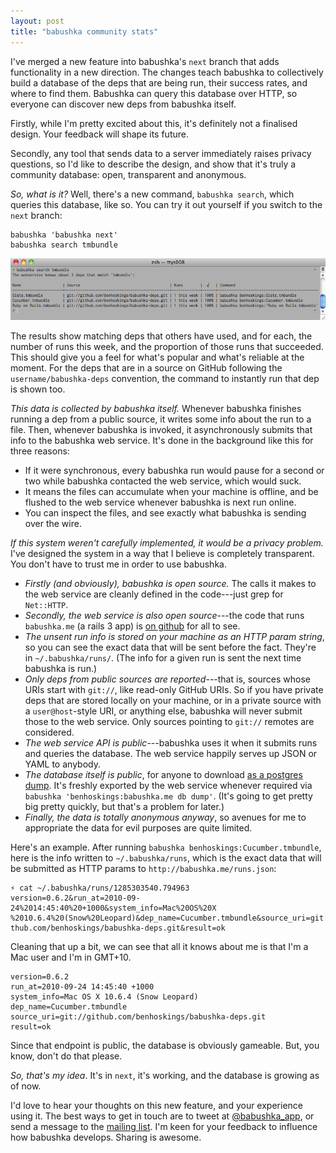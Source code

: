 ```yaml
---
layout: post
title: "babushka community stats"
---
```


I've merged a new feature into babushka's `next` branch that adds functionality in a new direction. The changes teach babushka to collectively build a database of the deps that are being run, their success rates, and where to find them. Babushka can query this database over HTTP, so everyone can discover new deps from babushka itself.

Firstly, while I'm pretty excited about this, it's definitely not a finalised design. Your feedback will shape its future.

Secondly, any tool that sends data to a server immediately raises privacy questions, so I'd like to describe the design, and show that it's truly a community database: open, transparent and anonymous.

_So, what is it?_ Well, there's a new command, `babushka search`, which queries this database, like so. You can try it out yourself if you switch to the `next` branch:

    babushka 'babushka next'
    babushka search tmbundle

![babushka search example](/images/babushka-search-example.png)

The results show matching deps that others have used, and for each, the number of runs this week, and the proportion of those runs that succeeded. This should give you a feel for what's popular and what's reliable at the moment. For the deps that are in a source on GitHub following the `username/babushka-deps` convention, the command to instantly run that dep is shown too.

_This data is collected by babushka itself._ Whenever babushka finishes running a dep from a public source, it writes some info about the run to a file. Then, whenever babushka is invoked, it asynchronously submits that info to the babushka web service. It's done in the background like this for three reasons:

- If it were synchronous, every babushka run would pause for a second or two while babushka contacted the web service, which would suck.
- It means the files can accumulate when your machine is offline, and be flushed to the web service whenever babushka is next run online.
- You can inspect the files, and see exactly what babushka is sending over the wire.

_If this system weren't carefully implemented, it would be a privacy problem._ I've designed the system in a way that I believe is completely transparent. You don't have to trust me in order to use babushka.

- _Firstly (and obviously), babushka is open source._ The calls it makes to the web service are cleanly defined in the code---just grep for `Net::HTTP`.
- _Secondly, the web service is also open source_---the code that runs `babushka.me` (a rails 3 app) is [on github](http://github.com/benhoskings/babushka.me) for all to see.
- _The unsent run info is stored on your machine as an HTTP param string_, so you can see the exact data that will be sent before the fact. They're in `~/.babushka/runs/`. (The info for a given run is sent the next time babushka is run.)
- _Only deps from public sources are reported_---that is, sources whose URIs start with `git://`, like read-only GitHub URIs. So if you have private deps that are stored locally on your machine, or in a private source with a `user@host`-style URI, or anything else, babushka will never submit those to the web service. Only sources pointing to `git://` remotes are considered.
- _The web service API is public_---babushka uses it when it submits runs and queries the database. The web service happily serves up JSON or YAML to anybody.
- _The database itself is public_, for anyone to download [as a postgres dump](http://babushka.me/db/babushka.me.psql). It's freshly exported by the web service whenever required via `babushka 'benhoskings:babushka.me db dump'`. (It's going to get pretty big pretty quickly, but that's a problem for later.)
- _Finally, the data is totally anonymous anyway_, so avenues for me to appropriate the data for evil purposes are quite limited.

Here's an example. After running `babushka benhoskings:Cucumber.tmbundle`, here is the info written to `~/.babushka/runs`, which is the exact data that will be submitted as HTTP params to `http://babushka.me/runs.json`:

    ⚡ cat ~/.babushka/runs/1285303540.794963
    version=0.6.2&run_at=2010-09-24%2014:45:40%20+1000&system_info=Mac%20OS%20X
    %2010.6.4%20(Snow%20Leopard)&dep_name=Cucumber.tmbundle&source_uri=git://gi
    thub.com/benhoskings/babushka-deps.git&result=ok

Cleaning that up a bit, we can see that all it knows about me is that I'm a Mac user and I'm in GMT+10.

    version=0.6.2
    run_at=2010-09-24 14:45:40 +1000
    system_info=Mac OS X 10.6.4 (Snow Leopard)
    dep_name=Cucumber.tmbundle
    source_uri=git://github.com/benhoskings/babushka-deps.git
    result=ok

Since that endpoint is public, the database is obviously gameable. But, you know, don't do that please.

_So, that's my idea_. It's in `next`, it's working, and the database is growing as of now.

I'd love to hear your thoughts on this new feature, and your experience using it. The best ways to get in touch are to tweet at [@babushka_app](http://twitter.com/babushka_app), or send a message to the [mailing list](http://groups.google.com/group/babushka_app/). I'm keen for your feedback to influence how babushka develops. Sharing is awesome.
